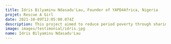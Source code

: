 ```yaml
---
title: Idris Bilyaminu Ndasadu'Lau, Founder of YAPD4Africa, Nigeria
projet: Rescue A Girl
date: 2021-10-09T12:05:00.074Z
description: This project aimed to reduce period poverty through sharing adequate information and skills to support marginalised women and girls regardless of where they lived around Nigeria. In 2020 during the International Girl Day, this project impacted over 300 women and girls with free sanitary pads around northern Nigeria. But after our 2020 project report we understand that sanitary pads are not the best solution to end period poverty and financial inequality for women and girls around the world. In 2021, we design a sustainable solution strategy to support these women and girls through reusable pads products. 
image: images/testimonial/idris.jpg
name: Idris Bilyaminu Ndasadu'Lau
---
```

